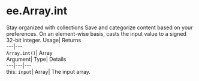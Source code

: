  
#  ee.Array.int 
Stay organized with collections  Save and categorize content based on your preferences. 
On an element-wise basis, casts the input value to a signed 32-bit integer. Usage| Returns  
---|---  
`Array.int()`| Array  
Argument| Type| Details  
---|---|---  
this: `input`| Array| The input array.  
